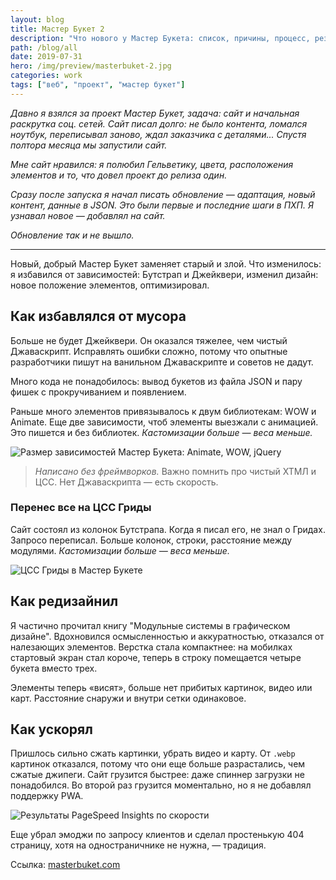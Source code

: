 ```yaml
---
layout: blog
title: Мастер Букет 2
description: "Что нового у Мастер Букета: список, причины, процесс, результаты"
path: /blog/all
date: 2019-07-31
hero: /img/preview/masterbuket-2.jpg
categories: work
tags: ["веб", "проект", "мастер букет"]
---
```


_Давно я взялся за проект Мастер Букет, задача: сайт и начальная раскрутка соц. сетей. Сайт писал долго: не было контента, ломался ноутбук, переписывал заново, ждал заказчика с деталями... Спустя полтора месяца мы запустили сайт._

_Мне сайт нравился: я полюбил Гельветику, цвета, расположения элементов и то, что довел проект до релиза один._

_Сразу после запуска я начал писать обновление — адаптация, новый контент, данные в JSON. Это были первые и последние шаги в ПХП. Я узнавал новое — добавлял на сайт._

_Обновление так и не вышло._

---

Новый, добрый Мастер Букет заменяет старый и злой. Что изменилось: я избавился от зависимостей: Бутстрап и Джейквери, изменил дизайн: новое положение элементов, оптимизировал.

## Как избавлялся от мусора

Больше не будет Джейквери. Он оказался тяжелее, чем чистый Джаваскрипт. Исправлять ошибки сложно, потому что опытные разработчики пишут на ванильном Джаваскрипте и советов не дадут.

Много кода не понадобилось: вывод букетов из файла JSON и пару фишек с прокручиванием и появлением.

Раньше много элементов привязывалось к двум библиотекам: WOW и Animate. Еще две зависимости, чтоб элементы выезжали с анимацией. Это пишется и без библиотек. _Кастомизации больше — веса меньше._

![Размер зависимостей Мастер Букета: Animate, WOW, jQuery](/img/anim-wow-jq.jpg "Размер зависимостей Мастер Букета: Animate, WOW, jQuery")

> _Написано без фреймворков._ Важно помнить про чистый ХТМЛ и ЦСС. Нет Джаваскрипта — есть скорость.

### Перенес все на ЦСС Гриды

Cайт состоял из колонок Бутстрапа. Когда я писал его, не знал о Гридах. Запросо переписал. Больше колонок, строки, расстояние между модулями. _Кастомизации больше — веса меньше._

![ЦСС Гриды в Мастер Букете](/img/masterbuket-grid.jpg "ЦСС Гриды в Мастер Букете")

## Как редизайнил

Я частично прочитал книгу "Модульные системы в графическом дизайне". Вдохновился осмысленностью и аккуратностью, отказался от налезающих элементов. Верстка стала компактнее: на мобилках стартовый экран стал короче, теперь в строку помещается четыре букета вместо трех.

Элементы теперь «висят», больше нет прибитых картинок, видео или карт. Расстояние снаружи и внутри сетки одинаковое.

## Как ускорял

Пришлось сильно сжать картинки, убрать видео и карту. От `.webp` картинок отказался, потому что они еще больше разрастались, чем сжатые джипеги. Сайт грузится быстрее: даже спиннер загрузки не понадобился. Во второй раз грузится моментально, но я не добавлял поддержку PWA.

![Результаты PageSpeed Insights по скорости](/img/masterbuket-speed.jpg "Результаты PageSpeed Insights по скорости")

Еще убрал эмоджи по запросу клиентов и сделал простенькую 404 страницу, хотя на одностраничнике не нужна, — традиция.

Ссылка: [masterbuket.com](https://masterbuket.com)
